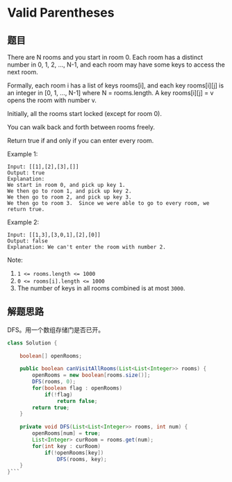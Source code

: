 # Valid Parentheses

## 题目

There are N rooms and you start in room 0.  Each room has a distinct number in 0, 1, 2, ..., N-1, and each room may have some keys to access the next room. 

Formally, each room i has a list of keys rooms[i], and each key rooms[i][j] is an integer in [0, 1, ..., N-1] where N = rooms.length.  A key rooms[i][j] = v opens the room with number v.

Initially, all the rooms start locked (except for room 0). 

You can walk back and forth between rooms freely.

Return true if and only if you can enter every room.

Example 1:

```
Input: [[1],[2],[3],[]]
Output: true
Explanation:  
We start in room 0, and pick up key 1.
We then go to room 1, and pick up key 2.
We then go to room 2, and pick up key 3.
We then go to room 3.  Since we were able to go to every room, we return true.
```

Example 2:

```
Input: [[1,3],[3,0,1],[2],[0]]
Output: false
Explanation: We can't enter the room with number 2.
```

Note:

1. `1 <= rooms.length <= 1000`
2. `0 <= rooms[i].length <= 1000`
3. The number of keys in all rooms combined is at most `3000`.


## 解题思路

DFS。用一个数组存储门是否已开。

```java
class Solution {
    
    boolean[] openRooms;
    
    public boolean canVisitAllRooms(List<List<Integer>> rooms) {
        openRooms = new boolean[rooms.size()];
        DFS(rooms, 0);
        for(boolean flag : openRooms)
            if(!flag)
                return false;
        return true;
    }
    
    private void DFS(List<List<Integer>> rooms, int num) {
        openRooms[num] = true;
        List<Integer> curRoom = rooms.get(num);
        for(int key : curRoom) 
            if(!openRooms[key])
                DFS(rooms, key);
    }
}```
